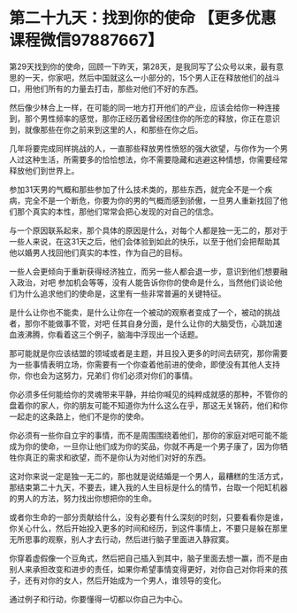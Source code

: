 # 第二十九天：找到你的使命  【更多优惠课程微信97887667】

第29天找到你的使命，回顾一下昨天，第28天，是我同写了公众号以来，最有意思的一天，你家吧，然后中国就这么一小部分的，15个男人正在释放他们的战斗口，用他们所有的力量去打击，那些对他们不好的东西。

然后像少林合上一样，在可能的同一地方打开他们的产业，应该会给你一种连接到，那个男性频率的感觉，那你正经历着曾经困住你的所恋的释放，你正在意识到，就像那些在你之前来到这里的人，和那些在你之后。

几年将要完成同样挑战的人，一直那些释放男性愤怒的强大欲望，与你作为一个男人过这种生活，所需要多的恰恰想法，你不需要隐藏和逃避这种情想，你需要经常释放他们到世界上。

参加31天男的气概和那些参加了什么技术类的，那些东西，就完全不是一个疾病，完全不是一个断危，你要为你的男的气概而感到骄傲，一旦男人重新找回了他们那个真实的本性，那他们常常会把心发现的对自己的信念。

与一个原因联系起来，那个具体的原因是什么，对每个人都是独一无二的，那对于一些人来说，在这31天之后，他们会体验到如此的快乐，以至于他们会把帮助其他以婚男人找回他们真实的本性，作为自己的目标。

一些人会更倾向于重新获得经济独立，而另一些人都会退一步，意识到他们想要融入政治，对吧 参加机会等等，没有人能告诉你你的使命是什么，当然他们谈论他们为什么追求他们的使命是，这里有一些非常普遍的关键特征。

是什么让你也不能卖，是什么让你在一个被动的观察者变成了一个，被动的挑战者，那你不能做事不管，对吧 任其自身分面，是什么让你的大脑受伤，心跳加速 血液沸腾，你看着这三个例子，脑海中浮现出一个话题。

那可能就是你应该结盟的领域或者是主题，并且投入更多的时间去研究，那你需要为一些事情表明立场，你需要有一个你查着他前进的使命，即使没有其他人支持你，你也会为这努力，兄弟们 你们必须对你们的事情。

你必须多任何能给你的灵魂带来平静，并给你喊见的纯粹成就感的那种，不管你的盘着你的家人，你的朋友可能不知道你为什么这么在乎，那这无关锦药，他们和你一起走的这条路上，他们不是你的使命。

你必须有一些你自立宇的事情，而不是周围围绕着他们，那你的家庭对吧可能不能成为你的使命，一旦你让他们成为你的奖品，你就不再是一个男子康了，因为你牺牲你真正的需求和欲望，而不是你认为对他们对好的东西。

这对你来说一定是独一无二的，那也就是说结婚是一个男人，最糟糕的生活方式，那结束第二十九天，不要去，建入我的人生目标是什么的情节，台取一个阳缸机器的男人的方法，努力找出你想把你的生命。

或者你生命的一部分贡献给什么，没有必要有什么深刻的时刻，只要看看你是谁，你关心什么，然后开始投入更多的时间和经历，到这件事情上，不要只是躲在那里无所思事的观察，别人才去行动，然后进行脑子里面进入静寂寞。

你穿着虚假像一个豆角式，然后把自己插入到其中，脑子里面去想一赢，而不是由别人来承担改变和进步的责任，如果你希望事情变得更好，对你自己对你将来的孩子，还有对你的女人，然后开始成为一个男人，谁领导的变化。

通过例子和行动，你要懂得一切都以你自己为中心。